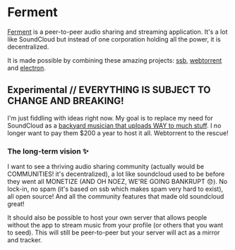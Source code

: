 # Ferment

[Ferment](http://ferment.audio) is a peer-to-peer audio sharing and streaming application. It's a lot like SoundCloud but instead of one corporation holding all the power, it is decentralized.

It is made possible by combining these amazing projects: [ssb](https://scuttlebot.io/), [webtorrent](https://webtorrent.io/) and [electron](http://electron.atom.io/).

## Experimental // EVERYTHING IS SUBJECT TO CHANGE AND BREAKING!

I'm just fiddling with ideas right now. My goal is to replace my need for SoundCloud as a [backyard musician that uploads WAY to much stuff](https://soundcloud.com/destroy-with-science). I no longer want to pay them $200 a year to host it all. Webtorrent to the rescue!

### The long-term vision ✨

I want to see a thriving audio sharing community (actually would be COMMUNITIES! it's decentralized), a lot like soundcloud used to be before they went all MONETIZE (AND OH NOEZ, WE'RE GOING BANKRUPT 😞). No lock-in, no spam (it's based on ssb which makes spam very hard to exist), all open source! And all the community features that made old soundcloud great!

It should also be possible to host your own server that allows people without the app to stream music from your profile (or others that you want to seed). This will still be peer-to-peer but your server will act as a mirror and tracker.

